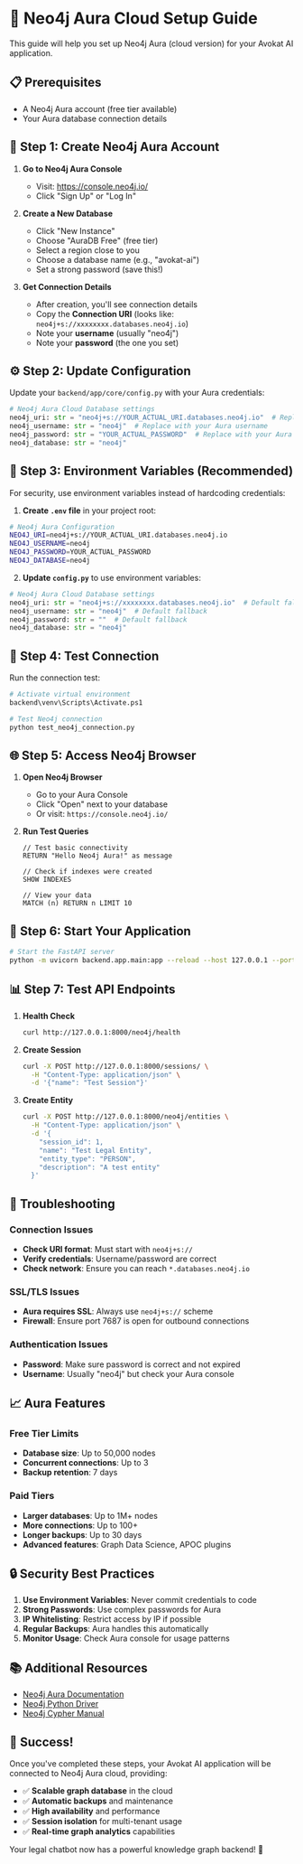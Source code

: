 # 🚀 Neo4j Aura Cloud Setup Guide

This guide will help you set up Neo4j Aura (cloud version) for your Avokat AI application.

## 📋 Prerequisites

- A Neo4j Aura account (free tier available)
- Your Aura database connection details

## 🔧 Step 1: Create Neo4j Aura Account

1. **Go to Neo4j Aura Console**
   - Visit: https://console.neo4j.io/
   - Click "Sign Up" or "Log In"

2. **Create a New Database**
   - Click "New Instance"
   - Choose "AuraDB Free" (free tier)
   - Select a region close to you
   - Choose a database name (e.g., "avokat-ai")
   - Set a strong password (save this!)

3. **Get Connection Details**
   - After creation, you'll see connection details
   - Copy the **Connection URI** (looks like: `neo4j+s://xxxxxxxx.databases.neo4j.io`)
   - Note your **username** (usually "neo4j")
   - Note your **password** (the one you set)

## ⚙️ Step 2: Update Configuration

Update your `backend/app/core/config.py` with your Aura credentials:

```python
# Neo4j Aura Cloud Database settings
neo4j_uri: str = "neo4j+s://YOUR_ACTUAL_URI.databases.neo4j.io"  # Replace with your Aura URI
neo4j_username: str = "neo4j"  # Replace with your Aura username
neo4j_password: str = "YOUR_ACTUAL_PASSWORD"  # Replace with your Aura password
neo4j_database: str = "neo4j"
```

## 🔐 Step 3: Environment Variables (Recommended)

For security, use environment variables instead of hardcoding credentials:

1. **Create `.env` file** in your project root:
```bash
# Neo4j Aura Configuration
NEO4J_URI=neo4j+s://YOUR_ACTUAL_URI.databases.neo4j.io
NEO4J_USERNAME=neo4j
NEO4J_PASSWORD=YOUR_ACTUAL_PASSWORD
NEO4J_DATABASE=neo4j
```

2. **Update `config.py`** to use environment variables:
```python
# Neo4j Aura Cloud Database settings
neo4j_uri: str = "neo4j+s://xxxxxxxx.databases.neo4j.io"  # Default fallback
neo4j_username: str = "neo4j"  # Default fallback
neo4j_password: str = ""  # Default fallback
neo4j_database: str = "neo4j"
```

## 🧪 Step 4: Test Connection

Run the connection test:

```bash
# Activate virtual environment
backend\venv\Scripts\Activate.ps1

# Test Neo4j connection
python test_neo4j_connection.py
```

## 🌐 Step 5: Access Neo4j Browser

1. **Open Neo4j Browser**
   - Go to your Aura Console
   - Click "Open" next to your database
   - Or visit: `https://console.neo4j.io/`

2. **Run Test Queries**
   ```cypher
   // Test basic connectivity
   RETURN "Hello Neo4j Aura!" as message
   
   // Check if indexes were created
   SHOW INDEXES
   
   // View your data
   MATCH (n) RETURN n LIMIT 10
   ```

## 🔧 Step 6: Start Your Application

```bash
# Start the FastAPI server
python -m uvicorn backend.app.main:app --reload --host 127.0.0.1 --port 8000
```

## 📊 Step 7: Test API Endpoints

1. **Health Check**
   ```bash
   curl http://127.0.0.1:8000/neo4j/health
   ```

2. **Create Session**
   ```bash
   curl -X POST http://127.0.0.1:8000/sessions/ \
     -H "Content-Type: application/json" \
     -d '{"name": "Test Session"}'
   ```

3. **Create Entity**
   ```bash
   curl -X POST http://127.0.0.1:8000/neo4j/entities \
     -H "Content-Type: application/json" \
     -d '{
       "session_id": 1,
       "name": "Test Legal Entity",
       "entity_type": "PERSON",
       "description": "A test entity"
     }'
   ```

## 🚨 Troubleshooting

### Connection Issues
- **Check URI format**: Must start with `neo4j+s://`
- **Verify credentials**: Username/password are correct
- **Check network**: Ensure you can reach `*.databases.neo4j.io`

### SSL/TLS Issues
- **Aura requires SSL**: Always use `neo4j+s://` scheme
- **Firewall**: Ensure port 7687 is open for outbound connections

### Authentication Issues
- **Password**: Make sure password is correct and not expired
- **Username**: Usually "neo4j" but check your Aura console

## 📈 Aura Features

### Free Tier Limits
- **Database size**: Up to 50,000 nodes
- **Concurrent connections**: Up to 3
- **Backup retention**: 7 days

### Paid Tiers
- **Larger databases**: Up to 1M+ nodes
- **More connections**: Up to 100+
- **Longer backups**: Up to 30 days
- **Advanced features**: Graph Data Science, APOC plugins

## 🔒 Security Best Practices

1. **Use Environment Variables**: Never commit credentials to code
2. **Strong Passwords**: Use complex passwords for Aura
3. **IP Whitelisting**: Restrict access by IP if possible
4. **Regular Backups**: Aura handles this automatically
5. **Monitor Usage**: Check Aura console for usage patterns

## 📚 Additional Resources

- [Neo4j Aura Documentation](https://neo4j.com/docs/aura/)
- [Neo4j Python Driver](https://neo4j.com/docs/python-manual/current/)
- [Neo4j Cypher Manual](https://neo4j.com/docs/cypher-manual/current/)

## 🎉 Success!

Once you've completed these steps, your Avokat AI application will be connected to Neo4j Aura cloud, providing:

- ✅ **Scalable graph database** in the cloud
- ✅ **Automatic backups** and maintenance
- ✅ **High availability** and performance
- ✅ **Session isolation** for multi-tenant usage
- ✅ **Real-time graph analytics** capabilities

Your legal chatbot now has a powerful knowledge graph backend! 🚀
